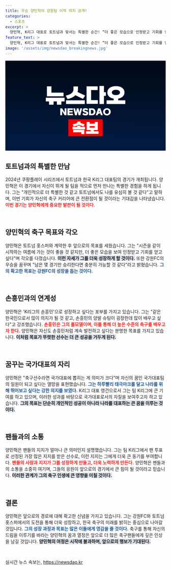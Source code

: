 ```yaml
---
title: 우승 양민혁의 강원팀 이적 의지 공개!
categories:
  - 스포츠
excerpt: >
  양민혁, K리그 대표로 토트넘과 맞서는 특별한 순간! “더 좋은 모습으로 인정받고 기회를 얻고 싶다”는 그의 다짐이 돋보인다. 우승을 목표로 강원FC에서 최선을 다하겠다는 의지를 전했다.
feature_text: >
  양민혁, K리그 대표로 토트넘과 맞서는 특별한 순간! “더 좋은 모습으로 인정받고 기회를 얻고 싶다”는 그의 다짐이 돋보인다. 우승을 목표로 강원FC에서 최선을 다하겠다는 의지를 전했다.
image: '/assets/img/newsdao_breakingnews.jpg'
---
```


<p><img src="/assets/img/newsdao_breakingnews.jpg" alt="implanttips 속보" /></p>

<h2 data-ke-size="size26">토트넘과의 특별한 만남</h2>

<p data-ke-size="size16">2024년 쿠팡플레이 시리즈에서 토트넘과 한국 K리그 대표팀의 경기가 개최됩니다. 양민혁은 이 경기에서 자신이 뛰게 될 팀을 적으로 먼저 만나는 특별한 경험을 하게 됩니다. 그는 "개인적으로 더 특별한 것 같고 토트넘에서도 나를 유심히 볼 것 같다"고 말하며, 이번 기회가 자신의 축구 커리어에 큰 전환점이 될 것이라는 기대감을 나타냈습니다. <b><span style="color: #ee2323;">이번 경기는 양민혁에게 중요한 발판이 될 것이다.</span></b></p>

<p data-ke-size="size16">&nbsp;</p>

<h2 data-ke-size="size26">양민혁의 축구 목표와 각오</h2>

<p data-ke-size="size16">양민혁은 토트넘 홋스퍼와 계약한 후 앞으로의 목표를 세웠습니다. 그는 "시즌을 같이 시작하는 여름에 가는 것이 좋을 것 같지만, 더 좋은 모습을 보여 인정받고 기회를 얻고 싶다"며 각오를 다졌습니다. <b><span style="background-color: #21538527;">이런 자세가 그를 더욱 성장하게 할 것이다.</span></b> 또한 강원FC의 우승을 꿈꾸며 "남은 몇 경기만 승리한다면 충분히 가능할 것 같다"라고 밝혔습니다. <b><span style="color: #1a5490;">그의 확고한 목표는 강원FC의 성장을 돕는 것이다.</span></b></p>

<p data-ke-size="size16">&nbsp;</p>

<h2 data-ke-size="size26">손흥민과의 연계성</h2>

<p data-ke-size="size16">양민혁은 'K리그의 손흥민'으로 성장하고 싶다는 포부를 가지고 있습니다. 그는 "같은 한국인으로서 많이 의지가 될 것 같고, 손흥민의 양발 슈팅이 굉장한데 많이 배우고 싶다"고 강조했습니다. <b><span style="color: #ee2323;">손흥민은 그의 롤모델이며, 이를 통해 더 높은 수준의 축구를 배우고자 한다.</span></b> 양민혁은 자신도 손흥민처럼 계속 발전하고 싶다는 분명한 목표를 가지고 있습니다. <b><span style="background-color: #21538527;">이처럼 목표가 뚜렷한 선수는 더 큰 성공을 거두게 된다.</span></b></p>

<p data-ke-size="size16">&nbsp;</p>

<h2 data-ke-size="size26">꿈꾸는 국가대표의 자리</h2>

<p data-ke-size="size16">양민혁은 "축구선수라면 국가대표에 뽑히는 게 의미가 크다"며 자신의 꿈인 국가대표팀의 일원이 되고 싶다는 열망을 표현했습니다. <b><span style="color: #1a5490;">그는 하루빨리 태극마크를 달고 나라를 위해 뛰어보고 싶다는 강한 의지를 보였다.</span></b> K리그 대표 영건으로서 그는 팀 K리그에 큰 기여를 하고 있으며, 이러한 성과를 바탕으로 국가대표로서의 자질을 보여주고자 하고 있습니다. <b><span style="background-color: #21538527;">그의 목표는 단순히 개인적인 성공이 아니라 나라를 대표하는 큰 꿈을 이루는 것이다.</span></b></p>

<p data-ke-size="size16">&nbsp;</p>

<h2 data-ke-size="size26">팬들과의 소통</h2>

<p data-ke-size="size16">양민혁은 팬들의 지지가 얼마나 큰 의미인지 설명했습니다. 그는 팀 K리그에서 팬 투표로 선정된 가장 많은 지지를 받은 선수로, 이런 지지는 그에게 더욱 큰 동기를 부여합니다. <b><span style="color: #ee2323;">팬들의 사랑과 지지가 그를 성장하게 만들고, 더욱 노력하게 만든다.</span></b> 양민혁은 팬들과의 소통을 소중히 여기며, 그들의 응원이 앞으로의 경기에서 큰 힘이 될 것이라고 믿습니다. <b><span style="background-color: #21538527;">이러한 관계가 그의 축구 인생에 큰 영향을 미칠 것이다.</span></b></p>

<p data-ke-size="size16">&nbsp;</p>

<h2 data-ke-size="size26">결론</h2>

<p data-ke-size="size16">양민혁은 앞으로의 경로에 대해 확고한 신념을 가지고 있습니다. 그는 강원FC와 토트넘 홋스퍼에서의 도전을 통해 더욱 성장하고, 한국 축구의 미래를 밝히는 중심으로 나아갈 것입니다. <b><span style="color: #1a5490;">그의 성장 과정과 목표는 많은 이들에게 영감을 줄 것이다.</span></b> 축구를 통해 자신의 드림을 이루기를 바라는 양민혁의 꿈과 열정은 앞으로 더 많은 축구팬들에게 깊은 인상을 남길 것입니다. <b><span style="background-color: #21538527;">양민혁의 여정은 시작에 불과하며, 앞으로의 행보가 기대된다.</span></b></p> 

<p data-ke-size="size16">&nbsp;</p>
실시간 뉴스 속보는, <a href="https://newsdao.kr" rel="dofollow">https://newsdao.kr</a>



